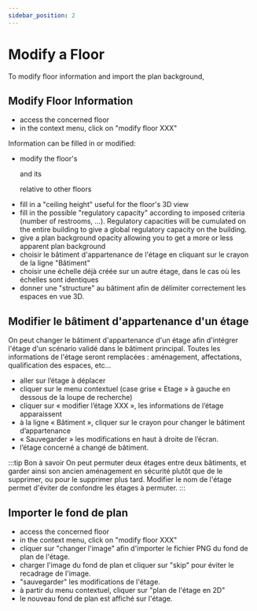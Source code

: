 ```yaml
---
sidebar_position: 2
---
```


# Modify a Floor

<Youtube code="yw4XtiZNnu8"/>

To modify floor information and import the plan background,


## Modify Floor Information

-   access the concerned floor
-   in the context menu, click on "modify floor XXX"

Information can be filled in or modified:

-   modify the floor's <P code="floor:name" /> and its <P code="floor:level" /> relative to other floors
-   fill in a "ceiling height" useful for the floor's 3D view
-   fill in the possible "regulatory capacity" according to imposed criteria (number of restrooms, ...). Regulatory capacities will be cumulated on the entire building to give a global regulatory capacity on the building.
-   give a plan background opacity allowing you to get a more or less apparent plan background
-   choisir le bâtiment d'appartenance de l'étage en cliquant sur le crayon de la ligne "Bâtiment"
-   choisir une échelle déjà créée sur un autre étage, dans le cas où les échelles sont identiques
-   donner une "structure" au bâtiment afin de délimiter correctement les espaces en vue 3D.


## Modifier le bâtiment d'appartenance d'un étage

On peut changer le bâtiment d'appartenance d'un étage afin d'intégrer l'étage d'un scénario validé dans le bâtiment principal.
Toutes les informations de l'étage seront remplacées : aménagement, affectations, qualification des espaces, etc...

-	aller sur l’étage à déplacer
-	cliquer sur le menu contextuel (case grise « Etage » à gauche en dessous de la loupe de recherche)
-	cliquer sur « modifier l’étage XXX », les informations de l’étage apparaissent
-	à la ligne « Bâtiment », cliquer sur le crayon pour changer le bâtiment d’appartenance
-	« Sauvegarder » les modifications en haut à droite de l’écran.
-	l’étage concerné a changé de bâtiment.

:::tip Bon à savoir
On peut permuter deux étages entre deux bâtiments, et garder ainsi son ancien aménagement en sécurité plutôt que de le supprimer, ou pour le supprimer plus tard. Modifier le nom de l'étage permet d'éviter de confondre les étages à permuter.
:::


## Importer le fond de plan

-   access the concerned floor
-   in the context menu, click on "modify floor XXX"
-   cliquer sur "changer l'image" afin d'importer le fichier PNG du fond de plan de l'étage.
-   charger l'image du fond de plan et cliquer sur "skip" pour éviter le recadrage de l'image.
-   "sauvegarder" les modifications de l'étage.
-   à partir du menu contextuel, cliquer sur "plan de l'étage en 2D"
-   le nouveau fond de plan est affiché sur l'étage.






